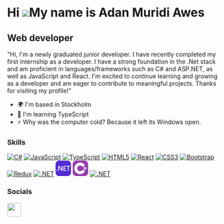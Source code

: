 Hi ![](https://user-images.githubusercontent.com/18350557/176309783-0785949b-9127-417c-8b55-ab5a4333674e.gif)My name is Adan Muridi Awes
========================================================================================================================================

Web developer
-------------

"Hi, I'm a newly graduated junior developer. I have recently completed my first internship as a developer. I have a strong foundation in the .Net stack and am proficient in languages/frameworks such as C# and ASP.NET, as well as JavaScript and React. I'm excited to continue learning and growing as a developer and am eager to contribute to meaningful projects. Thanks for visiting my profile!"

* 🌍  I'm based in Stockholm
* 🧠  I'm learning TypeScript
* ⚡  Why was the computer cold? Because it left its Windows open.

### Skills

<p align="left">
<a href="https://docs.microsoft.com/en-us/dotnet/csharp/" target="_blank" rel="noreferrer"><img src="https://raw.githubusercontent.com/danielcranney/readme-generator/main/public/icons/skills/csharp-colored.svg" width="36" height="36" alt="C#" /></a>
<a href="https://developer.mozilla.org/en-US/docs/Web/JavaScript" target="_blank" rel="noreferrer"><img src="https://raw.githubusercontent.com/danielcranney/readme-generator/main/public/icons/skills/javascript-colored.svg" width="36" height="36" alt="JavaScript" /></a>
<a href="https://www.typescriptlang.org/" target="_blank" rel="noreferrer"><img src="https://raw.githubusercontent.com/danielcranney/readme-generator/main/public/icons/skills/typescript-colored.svg" width="36" height="36" alt="TypeScript" /></a>
<a href="https://developer.mozilla.org/en-US/docs/Glossary/HTML5" target="_blank" rel="noreferrer"><img src="https://raw.githubusercontent.com/danielcranney/readme-generator/main/public/icons/skills/html5-colored.svg" width="36" height="36" alt="HTML5" /></a>
<a href="https://reactjs.org/" target="_blank" rel="noreferrer"><img src="https://raw.githubusercontent.com/danielcranney/readme-generator/main/public/icons/skills/react-colored.svg" width="36" height="36" alt="React" /></a>
<a href="https://www.w3.org/TR/CSS/#css" target="_blank" rel="noreferrer"><img src="https://raw.githubusercontent.com/danielcranney/readme-generator/main/public/icons/skills/css3-colored.svg" width="36" height="36" alt="CSS3" /></a>
<a href="https://getbootstrap.com/" target="_blank" rel="noreferrer"><img src="https://raw.githubusercontent.com/danielcranney/readme-generator/main/public/icons/skills/bootstrap-colored.svg" width="36" height="36" alt="Bootstrap" /></a>
<a href="https://redux.js.org/" target="_blank" rel="noreferrer"><img src="https://raw.githubusercontent.com/danielcranney/readme-generator/main/public/icons/skills/redux-colored.svg" width="36" height="36" alt="Redux" /></a>
<a href="https://dotnet.microsoft.com/en-us/" target="_blank" rel="noreferrer"><img src="https://raw.githubusercontent.com/danielcranney/readme-generator/main/public/icons/skills/dot-net-colored.svg" width="36" height="36" alt=".NET" /></a>
<a href="https://dotnet.microsoft.com/en-us/" target="_blank" rel="noreferrer"><img src="https://github.com/tandpfun/skill-icons/blob/main/icons/DotNet.svg" width="36" height="36" alt=".NET" /></a>
<a href="https://dotnet.microsoft.com/en-us/" target="_blank" rel="noreferrer"><img src="https://github.com/tandpfun/skill-icons/blob/main/icons/CS.svg" width="36" height="36" alt=".NET" /></a>
<a href="https://dotnet.microsoft.com/en-us/" target="_blank" rel="noreferrer"><img src="https://seeklogo.com/vector-logo/298266/microsoft-sql-server" width="36" height="36" alt=".NET" /></a>
</p>

### Socials

<p align="left"> <a href="https://www.linkedin.com/in/adan-muridi-429536201/" target="_blank" rel="noreferrer"><img src="https://raw.githubusercontent.com/danielcranney/readme-generator/main/public/icons/socials/linkedin.svg" width="32" height="32" /></a></p>
